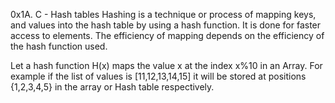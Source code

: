 0x1A. C - Hash tables
Hashing is a technique or process of mapping keys, and values into the hash table by using a hash function. It is done for faster access to elements. The efficiency of mapping depends on the efficiency of the hash function used.

Let a hash function H(x) maps the value x at the index x%10 in an Array. For example if the list of values is [11,12,13,14,15] it will be stored at positions {1,2,3,4,5} in the array or Hash table respectively.

